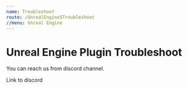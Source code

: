 ```yaml
---
name: Troubleshoot
route: /UnrealEngine5Troubleshoot
//menu: Unreal Engine
---
```


# Unreal Engine Plugin Troubleshoot

You can reach us from discord channel.



Link to discord
